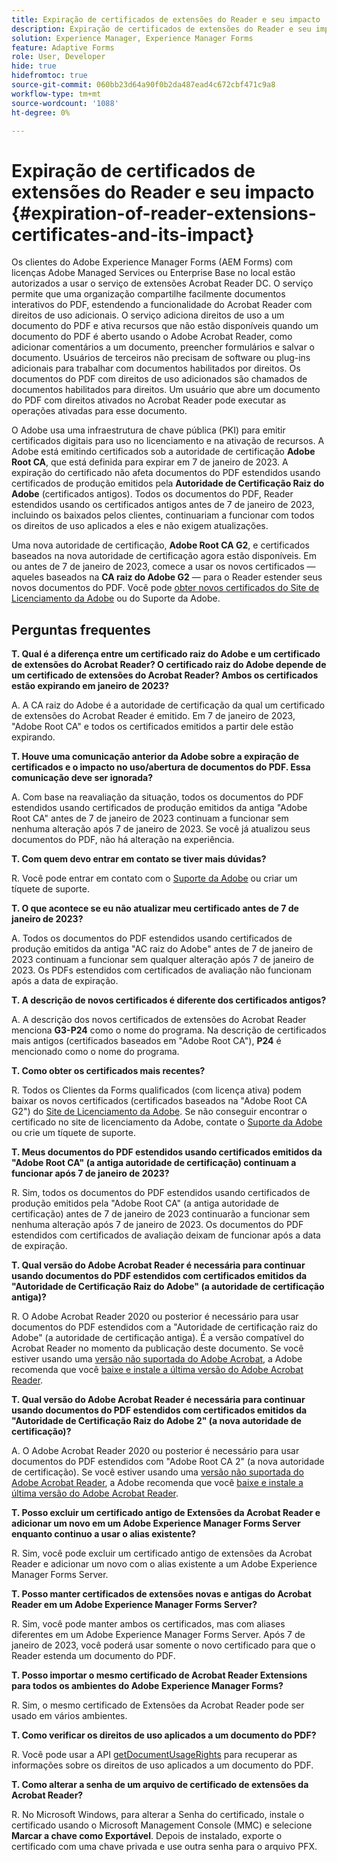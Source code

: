 ```yaml
---
title: Expiração de certificados de extensões do Reader e seu impacto
description: Expiração de certificados de extensões do Reader e seu impacto
solution: Experience Manager, Experience Manager Forms
feature: Adaptive Forms
role: User, Developer
hide: true
hidefromtoc: true
source-git-commit: 060bb23d64a90f0b2da487ead4c672cbf471c9a8
workflow-type: tm+mt
source-wordcount: '1088'
ht-degree: 0%

---
```


# Expiração de certificados de extensões do Reader e seu impacto {#expiration-of-reader-extensions-certificates-and-its-impact}

Os clientes do Adobe Experience Manager Forms (AEM Forms) com licenças Adobe Managed Services ou Enterprise Base no local estão autorizados a usar o serviço de extensões Acrobat Reader DC. O serviço permite que uma organização compartilhe facilmente documentos interativos do PDF, estendendo a funcionalidade do Acrobat Reader com direitos de uso adicionais. O serviço adiciona direitos de uso a um documento do PDF e ativa recursos que não estão disponíveis quando um documento do PDF é aberto usando o Adobe Acrobat Reader, como adicionar comentários a um documento, preencher formulários e salvar o documento. Usuários de terceiros não precisam de software ou plug-ins adicionais para trabalhar com documentos habilitados por direitos. Os documentos do PDF com direitos de uso adicionados são chamados de documentos habilitados para direitos. Um usuário que abre um documento do PDF com direitos ativados no Acrobat Reader pode executar as operações ativadas para esse documento.

O Adobe usa uma infraestrutura de chave pública (PKI) para emitir certificados digitais para uso no licenciamento e na ativação de recursos. A Adobe está emitindo certificados sob a autoridade de certificação **Adobe Root CA**, que está definida para expirar em 7 de janeiro de 2023. A expiração do certificado não afeta documentos do PDF estendidos usando certificados de produção emitidos pela **Autoridade de Certificação Raiz do Adobe** (certificados antigos). Todos os documentos do PDF, Reader estendidos usando os certificados antigos antes de 7 de janeiro de 2023, incluindo os baixados pelos clientes, continuariam a funcionar com todos os direitos de uso aplicados a eles e não exigem atualizações.

Uma nova autoridade de certificação, **Adobe Root CA G2**, e certificados baseados na nova autoridade de certificação agora estão disponíveis. Em ou antes de 7 de janeiro de 2023, comece a usar os novos certificados — aqueles baseados na **CA raiz do Adobe G2** — para o Reader estender seus novos documentos do PDF.  Você pode [obter novos certificados do Site de Licenciamento da Adobe](https://licensing.adobe.com/) ou do Suporte da Adobe.

## Perguntas frequentes

**T. Qual é a diferença entre um certificado raiz do Adobe e um certificado de extensões do Acrobat Reader? O certificado raiz do Adobe depende de um certificado de extensões do Acrobat Reader? Ambos os certificados estão expirando em janeiro de 2023?**

A. A CA raiz do Adobe é a autoridade de certificação da qual um certificado de extensões do Acrobat Reader é emitido. Em 7 de janeiro de 2023, &quot;Adobe Root CA&quot; e todos os certificados emitidos a partir dele estão expirando.

**T. Houve uma comunicação anterior da Adobe sobre a expiração de certificados e o impacto no uso/abertura de documentos do PDF. Essa comunicação deve ser ignorada?**

A. Com base na reavaliação da situação, todos os documentos do PDF estendidos usando certificados de produção emitidos da antiga &quot;Adobe Root CA&quot; antes de 7 de janeiro de 2023 continuam a funcionar sem nenhuma alteração após 7 de janeiro de 2023. Se você já atualizou seus documentos do PDF, não há alteração na experiência.

**T. Com quem devo entrar em contato se tiver mais dúvidas?**

R. Você pode entrar em contato com o [Suporte da Adobe](https://experienceleague.adobe.com/?support-solution=Experience+Manager&amp;lang=pt-BR#support) ou criar um tíquete de suporte.

**T. O que acontece se eu não atualizar meu certificado antes de 7 de janeiro de 2023?**

A. Todos os documentos do PDF estendidos usando certificados de produção emitidos da antiga &quot;AC raiz do Adobe&quot; antes de 7 de janeiro de 2023 continuam a funcionar sem qualquer alteração após 7 de janeiro de 2023. Os PDFs estendidos com certificados de avaliação não funcionam após a data de expiração.

**T. A descrição de novos certificados é diferente dos certificados antigos?**

A. A descrição dos novos certificados de extensões do Acrobat Reader menciona **G3-P24** como o nome do programa. Na descrição de certificados mais antigos (certificados baseados em &quot;Adobe Root CA&quot;), **P24** é mencionado como o nome do programa.

**T. Como obter os certificados mais recentes?**

R. Todos os Clientes da Forms qualificados (com licença ativa) podem baixar os novos certificados (certificados baseados na &quot;Adobe Root CA G2&quot;) do [Site de Licenciamento da Adobe](https://licensing.adobe.com/). Se não conseguir encontrar o certificado no site de licenciamento da Adobe, contate o [Suporte da Adobe](https://experienceleague.adobe.com/?support-solution=Experience+Manager&amp;lang=en#support) ou crie um tíquete de suporte.

**T. Meus documentos do PDF estendidos usando certificados emitidos da &quot;Adobe Root CA&quot; (a antiga autoridade de certificação) continuam a funcionar após 7 de janeiro de 2023?**

R. Sim, todos os documentos do PDF estendidos usando certificados de produção emitidos pela &quot;Adobe Root CA&quot; (a antiga autoridade de certificação) antes de 7 de janeiro de 2023 continuarão a funcionar sem nenhuma alteração após 7 de janeiro de 2023. Os documentos do PDF estendidos com certificados de avaliação deixam de funcionar após a data de expiração.

**T. Qual versão do Adobe Acrobat Reader é necessária para continuar usando documentos do PDF estendidos com certificados emitidos da &quot;Autoridade de Certificação Raiz do Adobe&quot; (a autoridade de certificação antiga)?**

R. O Adobe Acrobat Reader 2020 ou posterior é necessário para usar documentos do PDF estendidos com a &quot;Autoridade de certificação raiz do Adobe&quot; (a autoridade de certificação antiga). É a versão compatível do Acrobat Reader no momento da publicação deste documento. Se você estiver usando uma [versão não suportada do Adobe Acrobat](https://helpx.adobe.com/br/support/programs/eol-matrix.html), a Adobe recomenda que você [baixe e instale a última versão do Adobe Acrobat Reader](https://get.adobe.com/reader/).

**T. Qual versão do Adobe Acrobat Reader é necessária para continuar usando documentos do PDF estendidos com certificados emitidos da &quot;Autoridade de Certificação Raiz do Adobe 2&quot; (a nova autoridade de certificação)?**

A. O Adobe Acrobat Reader 2020 ou posterior é necessário para usar documentos do PDF estendidos com &quot;Adobe Root CA 2&quot; (a nova autoridade de certificação). Se você estiver usando uma [versão não suportada do Adobe Acrobat Reader](https://helpx.adobe.com/br/support/programs/eol-matrix.html), a Adobe recomenda que você [baixe e instale a última versão do Adobe Acrobat Reader](https://get.adobe.com/reader/).

**T. Posso excluir um certificado antigo de Extensões da Acrobat Reader e adicionar um novo em um Adobe Experience Manager Forms Server enquanto continuo a usar o alias existente?**

R. Sim, você pode excluir um certificado antigo de extensões da Acrobat Reader e adicionar um novo com o alias existente a um Adobe Experience Manager Forms Server.

**T. Posso manter certificados de extensões novas e antigas do Acrobat Reader em um Adobe Experience Manager Forms Server?**

R. Sim, você pode manter ambos os certificados, mas com aliases diferentes em um Adobe Experience Manager Forms Server. Após 7 de janeiro de 2023, você poderá usar somente o novo certificado para que o Reader estenda um documento do PDF.

**T. Posso importar o mesmo certificado de Acrobat Reader Extensions para todos os ambientes do Adobe Experience Manager Forms?**

R. Sim, o mesmo certificado de Extensões da Acrobat Reader pode ser usado em vários ambientes.

**T. Como verificar os direitos de uso aplicados a um documento do PDF?**

R. Você pode usar a API [getDocumentUsageRights](https://experienceleague.adobe.com/docs/experience-manager-65-lts/forms/developer-reference/programming-aem-forms-jee/java-api-quick-start-code-examples/acrobat-reader-dc-extensions-service.html?lang=en#quick-start-soap-mode-retrieving-credential-information-using-the-java-api) para recuperar as informações sobre os direitos de uso aplicados a um documento do PDF.

**T. Como alterar a senha de um arquivo de certificado de extensões da Acrobat Reader?**

R. No Microsoft Windows, para alterar a Senha do certificado, instale o certificado usando o Microsoft Management Console (MMC) e selecione **Marcar a chave como Exportável**. Depois de instalado, exporte o certificado com uma chave privada e use outra senha para o arquivo PFX.


<!-- 
## Applying the certificates {#obtaning-and-applying-the-certificates} 

You can choose one of the following paths to apply latest certificates:

* [Updating certificates for an AEM Forms on JEE environment](#Updating-and-Applying-certificates-for-an-AEM-Forms-on-JEE-environment) 
* [Updating certificates for an AEM Forms on OSGi environment](#Updating-and-applying-certificates-for-an-AEM-Forms-on-OSGi-environment)

>[!NOTE]
>
>The document uses the term certificates and credentials interchangeably.

### Pre-requisites {#Pre-requisites}

Updating the certificates requires using actions available on AEM Forms administrator console and Reader Extension APIs provided by AEM Forms. The document is intended for users and administrators with knowledge of using Adobe Experience Manger Forms APIs. Before you start, ensure that: 

* the user has administrator rights on underlying AEM Forms environment. 
* the user has setup the [development environment](https://experienceleague.adobe.com/docs/experience-manager-65-lts/developing/devtools/howto-projects-eclipse.html) and has access to it.
* [obtain the certificates](#obtain-the-certificates).


### Obtain the certificates {#obtain-the-certificates}

The Rights credential is delivered as a digital certificate that contains the public key, the private key, and the password used to access the credential.

If your organization purchases a production version of Reader Extensions, the production Rights credential is delivered by Adobe Licensing Website (LWS). A production Rights credential is unique to your organization and can enable the specific usage rights that you require.

If you obtained Reader Extensions through a partner or software provider who integrated Reader Extensions into their software, the Rights credential is provided to you by that partner who, in turn, receives this credential from Adobe.

>[!NOTE]
>
>The Rights credential cannot be used for typical document signing or assertion of identity. For these applications, you can use a self-sign certificate or acquire an identity certificate from a Certificate Authority (CA).

The following types of Rights credentials are available:

**Customer Evaluation**: A credential with a short validity period that is provided to customers who want to evaluate Reader Extensions. Usage rights applied to documents using this credential expire when the credential expires. This type of credential is valid only for two to three months.

**Production**: A credential with a long validity period that is provided to customers who purchased the full product. Production credentials are unique to each customer but can be installed on multiple systems.

If you have already used certificates to reader extend PDF files, download a production certificate from [Adobe Licensing Website (LWS)](https://licensing.adobe.com/).

### Applying certificates for an AEM Forms on JEE environment {#Updating-and-Applying-certificates-for-an-AEM-Forms-on-JEE-environment} 

Applying new certificates on AEM Forms on JEE stack requires importing new credentials and applying usage rights. You can use admin console to import credentials and AEM Forms Reader Extension APIs to apply usage rights. 

#### Import and configure credentials 

You can use the Trust Store Management pages to import a new credential. The Trust Store may contain more than one Reader Extensions credential. Designate one of those credentials as the default Reader Extensions credential. The default credential is used when a Workbench user is unable to determine which credential to use during process creation. These rules apply to default credentials:

* If you import a Reader Extensions credential and the Trust Store contains no other Reader Extensions credentials, it is set as the default.
* If you import a Reader Extensions credential with the Default option selected, the default type is removed from an existing default credential. The imported credential becomes the default.
* You cannot delete a default Reader Extensions credential. To delete the default credential, first set another credential as the default. An exception to this rule is that if there is only one credential, you can delete it even though it is the default.
* You cannot update a default Reader Extensions credential.

To import the credentials: 

1. In administration console, click Settings > Trust Store Management > Local Credentials.
1. Click Import and, under Trust Store Type, select Acrobat Reader DC extensions Credential.
1. (Optional) To indicate that this credential is the default credential to use with Acrobat Reader DC extensions, select Default.
1. In the Alias box, type an identifier for the credential. This identifier is used as the display name for the credential in Acrobat Reader DC extensions. This alias is also used to access the credential programmatically using the AEM forms SDK.
1. Click Choose File to locate the credential, type the password of the credential, and then click OK.

If the error message "Failed to import credential due to either incorrect file format, or incorrect password" appears, verify that the password is valid.

You can also import and delete credentials programmatically. (See [Programming with AEM forms](../../developing/credentials.md).)

<!-- ### Remove usage rights from existing rights-enabled PDF documents

Remove usage rights from existing rights-enabled PDF documents before applying usage rights with latest credentials. AEM Forms on JEE provides APIs to remove usage rights. For detailed instructions, see [Removing Usage Rights from PDF Documents](../../developing/assigning-usage-rights.md#removing-usage-rights-from-pdf-documents).

To remove usage rights for AEM Forms on JEE processes developed in Workbench, see [Workbench Help](https://helpx.adobe.com/content/dam/help/en/experience-manager/6-5/forms/pdf/WorkbenchHelp.pdf). 

#### Apply the usage rights to PDF documents 

After importing new credentials, you can apply usage rights to PDF documents using the Acrobat Reader DC extensions Java Client API and web service.  For details, see [Applying Usage Rights to PDF Documents](../../developing/assigning-usage-rights.md#applying-usage-rights-to-pdf-documents). 


### Applying certificates for an AEM Forms on OSGi environment {#Updating-and-applying-certificates-for-an-AEM-Forms-on-OSGi-environment}

Applying new certificates on AEM Forms on OSGi stack requires importing new credentials and applying usage rights. You can use admin console to import credentials and AEM Forms Reader Extension APIs to apply usage rights. 

#### Import credentials {#Import-credentials}

In an AEM Forms on OSGi environment, a Reader Extension credential is associated with fd-service user. Before adding credentials for fd-user key store, perform the following steps to create a key store: 

1. Log in to your AEM Author instance as an Administrator.
1. Go to **[!UICONTROL Tools]**> **[!UICONTROL Security]**>**[!UICONTROL Users]**.
1. Scroll down the list of users until you find fd-service user account.
1. Click **[!UICONTROL fd-service]** user.
1. Click keystore tab.
1. Click **[!UICONTROL Create KeyStore]**.
1. Set the KeyStore Access Password and save your settings to create the KeyStore password.

After creating the key-store, add credentials to fd-service user. The following video explains the steps: 

>[!VIDEO](https://images-tv.adobe.com/mpcv3/5577/8db8e554-f04b-4fae-8108-b9b5e0eb03ad_1627925794.854x480at800_h264.mp4)

The following command list the details of the pfx file. Before running the command, navigate to the directory that contains the .pfx file.

`keytool -v -list -storetype pkcs12 -keystore [name of your .pfx file]`

For example, keytool -v -list -storetype pkcs12 -keystore 1005566.pfx where 1005566.pfx is the name of my pfx file

<!-- ### Remove usage rights from existing rights-enabled PDF documents

Remove usage rights from existing rights-enabled PDF documents before applying usage rights with latest credentials. You can remove the usage rights for a document by invoking the removeUsageRights API from within the docAssuranceServiceAPI. For detailed information, see [Remove Usage Rights](/help/forms/using/aem-document-services-programmatically.md#removing-usage-rights) document.

#### Apply the usage rights to PDF documents 

To apply usage rights in an AEM Forms on OSGi environment, Create custom OSGi service to usage rights to the documents. You can also create a servlet with a POST method to return the reader extended PDF to the user. For detailed instructions, see [Applying Reader Extensions](https://experienceleague.adobe.com/docs/experience-manager-learn/forms/document-services/apply-reader-extension-rights-to-pdf.html).  -->
